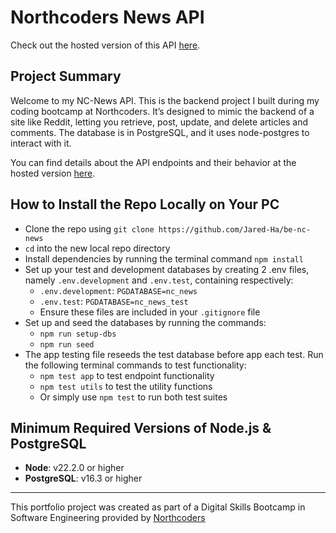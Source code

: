 # Northcoders News API

Check out the hosted version of this API [here](https://be-nc-news-ywak.onrender.com/api/).

## Project Summary

Welcome to my NC-News API. This is the backend project I built during my coding bootcamp at Northcoders. It’s designed to mimic the backend of a site like Reddit, letting you retrieve, post, update, and delete articles and comments. The database is in PostgreSQL, and it uses node-postgres to interact with it.

You can find details about the API endpoints and their behavior at the hosted version [here](https://be-nc-news-ywak.onrender.com/api/).

## How to Install the Repo Locally on Your PC

- Clone the repo using `git clone https://github.com/Jared-Ha/be-nc-news`
- `cd` into the new local repo directory
- Install dependencies by running the terminal command `npm install`
- Set up your test and development databases by creating 2 .env files, namely `.env.development` and `.env.test`, containing respectively:
  - `.env.development`: `PGDATABASE=nc_news`
  - `.env.test`: `PGDATABASE=nc_news_test`
  - Ensure these files are included in your `.gitignore` file
- Set up and seed the databases by running the commands:
  - `npm run setup-dbs`
  - `npm run seed`
- The app testing file reseeds the test database before app each test. Run the following terminal commands to test functionality:
  - `npm test app` to test endpoint functionality
  - `npm test utils` to test the utility functions
  - Or simply use `npm test` to run both test suites

## Minimum Required Versions of Node.js & PostgreSQL

- **Node**: v22.2.0 or higher
- **PostgreSQL**: v16.3 or higher

---

This portfolio project was created as part of a Digital Skills Bootcamp in Software Engineering provided by [Northcoders](https://northcoders.com/)
